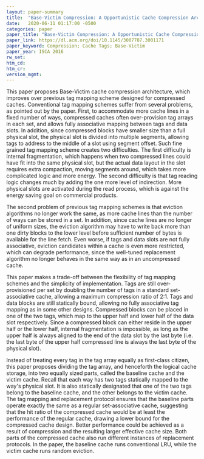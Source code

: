 ```yaml
---
layout: paper-summary
title:  "Base-Victim Compression: A Opportunistic Cache Compression Architecture"
date:   2020-06-11 01:17:00 -0500
categories: paper
paper_title: "Base-Victim Compression: A Opportunistic Cache Compression Architecture"
paper_link: https://dl.acm.org/doi/10.1145/3007787.3001171
paper_keyword: Compression; Cache Tags; Base-Victim
paper_year: ISCA 2016
rw_set:
htm_cd:
htm_cr:
version_mgmt:
---
```


This paper proposes Base-Victim cache compression architecture, which improves over previous tag mapping scheme designed
for compressed caches. Conventional tag mapping schemes suffer from several problems, as pointed out by the paper.
First, to accommodate more cache lines in a fixed number of ways, compressed caches often over-provision tag arrays
in each set, and allows fully associative mapping between tags and data slots. In addition, since compressed blocks 
have smaller size than a full physical slot, the physical slot is divided into multiple segments, allowing tags to
address to the middle of a slot using segment offset. Such fine grained tag mapping scheme creates two difficulties.
The first difficulty is internal fragmentation, which happens when two compressed lines could have fit into the same
physical slot, but the actual data layout in the slot requires extra compaction, moving segments around, which takes
more complicated logic and more energy. The second difficulty is that tag reading logic changes much by adding the one
more level of indirection. More physical slots are activated during the read process, which is against the energy saving
goal on commercial products.

The second problem of previous tag mapping schemes is that eviction algorithms no longer work the same, as more 
cache lines than the number of ways can be stored in a set. In addition, since cache lines are no longer of uniform
sizes, the eviction algorithm may have to write back more than one dirty blocks to the lower level before sufficient
number of bytes is available for the line fetch. Even worse, if tags and data slots are not fully associative, eviction
candidates within a cache is even more restricted, which can degrade performance, since the well-tuned replacement
algorithm no longer behaves in the same way as in an uncompressed cache.

This paper makes a trade-off between the flexibility of tag mapping schemes and the simplicity of implementation. 
Tags are still over-provisioned per set by doubling the number of tags in a standard set-associative cache, allowing 
a maximum compression ratio of 2:1. Tags and data blocks are still statically bound, allowing no fully associative tag 
mapping as in some other designs. Compressed blocks can be placed in one of the two tags, which map to the upper half
and lower half of the data slot respectively. Since a compressed block can either reside in the upper half or the lower 
half, internal fragmentation is impossible, as long as the upper half is always aligned to the end of the data slot by 
the last byte (i.e. the last byte of the upper half compressed line is always the last byte of the physical slot).

Instead of treating every tag in the tag array equally as first-class citizen, this paper proposes dividing the tag array,
and henceforth the logical cache storage, into two equally sized parts, called the baseline cache and the victim cache. 
Recall that each way has two tags statically mapped to the way's physical slot. It is also statically designated that 
one of the two tags belong to the baseline cache, and the other belongs to the victim cache.
The tag mapping and replacement protocol ensures that the baseline parts operate exactly the same as a regular set-associative
cache, suggesting that the hit ratio of the compressed cache would be at least the performance of the regular cache,
drawing a lower bound for the compressed cache design.
Better performance could be achieved as a result of compression and the resulting larger effective cache size.
Both parts of the compressed cache also run different instances of replacement protocols.
In the paper, the baseline cache runs conventional LRU, while the victim cache runs random eviction.


